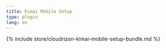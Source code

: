 ```yaml
---
title: Kimai Mobile Setup
type: plugin
lang: en
---
```


{% include store/cloudrizon-kimai-mobile-setup-bundle.md %}

